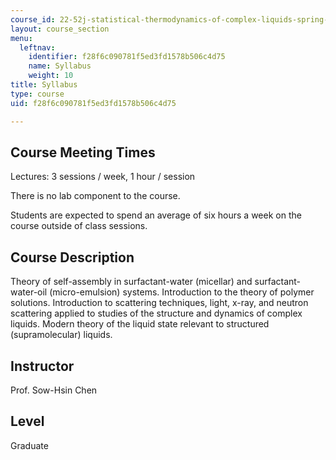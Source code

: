 ```yaml
---
course_id: 22-52j-statistical-thermodynamics-of-complex-liquids-spring-2004
layout: course_section
menu:
  leftnav:
    identifier: f28f6c090781f5ed3fd1578b506c4d75
    name: Syllabus
    weight: 10
title: Syllabus
type: course
uid: f28f6c090781f5ed3fd1578b506c4d75

---
```


Course Meeting Times
--------------------

Lectures: 3 sessions / week, 1 hour / session

There is no lab component to the course.

Students are expected to spend an average of six hours a week on the course outside of class sessions.

Course Description
------------------

Theory of self-assembly in surfactant-water (micellar) and surfactant-water-oil (micro-emulsion) systems. Introduction to the theory of polymer solutions. Introduction to scattering techniques, light, x-ray, and neutron scattering applied to studies of the structure and dynamics of complex liquids. Modern theory of the liquid state relevant to structured (supramolecular) liquids.

Instructor
----------

Prof. Sow-Hsin Chen

Level
-----

Graduate